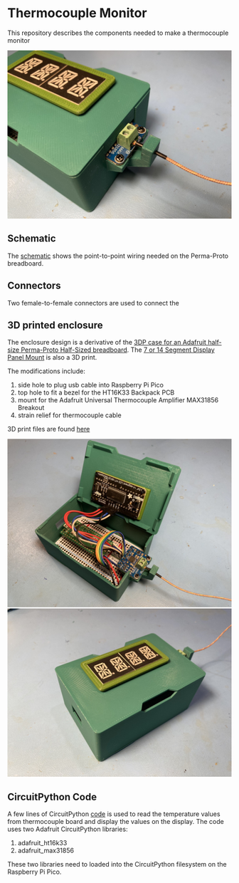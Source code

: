 # Thermocouple Monitor
This repository describes the components needed to make a thermocouple monitor

<img src="images/thermocouple-connection.jpeg" width="600">


## Schematic
The [schematic](schematic/thermocouple-measurement-unit.pdf) shows the point-to-point wiring needed on the Perma-Proto breadboard.  

## Connectors

Two female-to-female connectors are used to connect the 

## 3D printed enclosure
The enclosure design is a derivative of the [3DP case for an Adafruit half-size Perma-Proto Half-Sized breadboard](https://www.printables.com/model/37200-perma-proto-feather-case).  The [7 or 14 Segment Display Panel Mount](https://www.printables.com/en/model/628477-7-or-14-segment-display-panel-mount) is also a 3D print. 

The modifications include:
1. side hole to plug usb cable into Raspberry Pi Pico
1. top hole to fit a bezel for the HT16K33 Backpack PCB
1. mount for the Adafruit Universal Thermocouple Amplifier MAX31856 Breakout
1. strain relief for thermocouple cable

3D print files are found [here](/3dp)

<img src="images/inside.jpeg" width="600">
<img src="images/outside.jpeg" width="600">


## CircuitPython Code
A few lines of CircuitPython [code](code/code.py) is used to read the temperature values from thermocouple board and display the values on the display.  The code uses two Adafruit CircuitPython libraries:
1. adafruit_ht16k33
1. adafruit_max31856

These two libraries need to loaded into the CircuitPython filesystem on the Raspberry Pi Pico.
